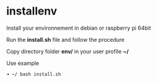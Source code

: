 # installenv
Install your environnement in debian or raspberry pi 64bit

Run the **install.sh** file and follow the procedure

Copy directory folder **env/** in your user profile **~/**

Use example
```
➜ ~/ bash install.sh
```
